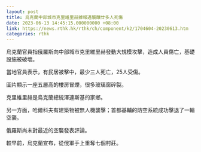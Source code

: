 ```yaml
---
layout: post
title: 烏克蘭中部城市克里維里赫據報遇襲釀廿多人死傷
date: 2023-06-13 14:45:15.000000000 +08:00
link: https://news.rthk.hk/rthk/ch/component/k2/1704604-20230613.htm
categories: rthk
---
```


烏克蘭官員指俄羅斯向中部城市克里維里赫發動大規模攻擊，造成人員傷亡，基礎設施被破壞。

當地官員表示，有民居被擊中，最少三人死亡，25人受傷。

圖片顯示一座五層高的樓房冒煙，很多玻璃窗碎裂。

克里維里赫是烏克蘭總統澤連斯基的家鄉。

另一方面，哈爾科夫有建築物被無人機襲擊；首都基輔的防空系統成功擊退了一輪空襲。

俄羅斯尚未對最近的空襲發表評論。

較早前，烏克蘭宣布，從俄軍手上重奪七個村莊。
